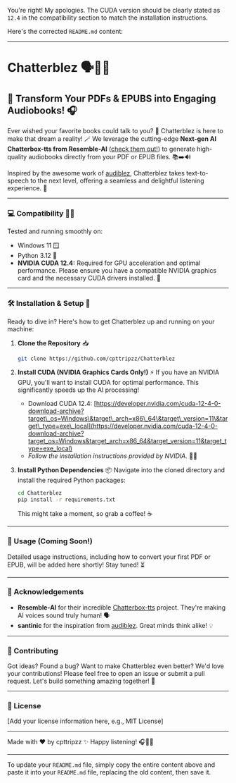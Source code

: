 You're right\! My apologies. The CUDA version should be clearly stated as `12.4` in the compatibility section to match the installation instructions.

Here's the corrected `README.md` content:

-----

# Chatterblez 🗣️📖✨

## 🚀 Transform Your PDFs & EPUBS into Engaging Audiobooks\! 🎧

Ever wished your favorite books could talk to you? 🤩 Chatterblez is here to make that dream a reality\! 🪄 We leverage the cutting-edge **Next-gen AI Chatterbox-tts from Resemble-AI** ([check them out\!](https://github.com/resemble-ai/chatterbox)) to generate high-quality audiobooks directly from your PDF or EPUB files. 📚➡️🔊

Inspired by the awesome work of [audiblez](https://github.com/santinic/audiblez), Chatterblez takes text-to-speech to the next level, offering a seamless and delightful listening experience. 💖

-----

### 💻 Compatibility 🧑‍💻

Tested and running smoothly on:

  * Windows 11 🪟
  * Python 3.12 🐍
  * **NVIDIA CUDA 12.4:** Required for GPU acceleration and optimal performance. Please ensure you have a compatible NVIDIA graphics card and the necessary CUDA drivers installed. 🚀

-----

### 🛠️ Installation & Setup 🚀

Ready to dive in? Here's how to get Chatterblez up and running on your machine:

1.  **Clone the Repository** 📥

    ```bash
    git clone https://github.com/cpttripzz/Chatterblez
    ```

2.  **Install CUDA (NVIDIA Graphics Cards Only\!)** ⚡️
    If you have an NVIDIA GPU, you'll want to install CUDA for optimal performance. This significantly speeds up the AI processing\!

      * Download CUDA 12.4: [https://developer.nvidia.com/cuda-12-4-0-download-archive?target\_os=Windows\&target\_arch=x86\_64\&target\_version=11\&target\_type=exe\_local](https://developer.nvidia.com/cuda-12-4-0-download-archive?target_os=Windows&target_arch=x86_64&target_version=11&target_type=exe_local)
      * *Follow the installation instructions provided by NVIDIA.* 🧑‍💻

3.  **Install Python Dependencies** 📦
    Navigate into the cloned directory and install the required Python packages:

    ```bash
    cd Chatterblez
    pip install -r requirements.txt
    ```

    This might take a moment, so grab a coffee\! ☕

-----

### 🚀 Usage (Coming Soon\!)

Detailed usage instructions, including how to convert your first PDF or EPUB, will be added here shortly\! Stay tuned\! ⏳

-----

### 🙏 Acknowledgements

  * **Resemble-AI** for their incredible [Chatterbox-tts](https://github.com/resemble-ai/chatterbox) project. They're making AI voices sound truly human\! 🗣️
  * **santinic** for the inspiration from [audiblez](https://github.com/santinic/audiblez). Great minds think alike\! 💡

-----

### 💌 Contributing

Got ideas? Found a bug? Want to make Chatterblez even better? We'd love your contributions\! Please feel free to open an issue or submit a pull request. Let's build something amazing together\! 🤝

-----

### 📜 License

[Add your license information here, e.g., MIT License]

-----

Made with ❤️ by cpttripzz ✨
Happy listening\! 🎧📖💖

-----

To update your `README.md` file, simply copy the entire content above and paste it into your `README.md` file, replacing the old content, then save it.